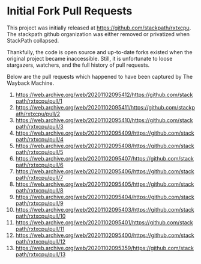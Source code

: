 # Initial Fork Pull Requests

This project was initially released at https://github.com/stackpath/rxtxcpu. The stackpath github organization was either removed or privatized when StackPath collapsed.

Thankfully, the code is open source and up-to-date forks existed when the original project became inaccessible. Still, it is unfortunate to loose stargazers, watchers, and the full history of pull requests.

Below are the pull requests which happened to have been captured by The Wayback Machine.

1. https://web.archive.org/web/20201102095412/https://github.com/stackpath/rxtxcpu/pull/1
2. https://web.archive.org/web/20201102095411/https://github.com/stackpath/rxtxcpu/pull/2
3. https://web.archive.org/web/20201102095410/https://github.com/stackpath/rxtxcpu/pull/3
4. https://web.archive.org/web/20201102095409/https://github.com/stackpath/rxtxcpu/pull/4
5. https://web.archive.org/web/20201102095408/https://github.com/stackpath/rxtxcpu/pull/5
6. https://web.archive.org/web/20201102095407/https://github.com/stackpath/rxtxcpu/pull/6
7. https://web.archive.org/web/20201102095406/https://github.com/stackpath/rxtxcpu/pull/7
8. https://web.archive.org/web/20201102095405/https://github.com/stackpath/rxtxcpu/pull/8
9. https://web.archive.org/web/20201102095404/https://github.com/stackpath/rxtxcpu/pull/9
10. https://web.archive.org/web/20201102095403/https://github.com/stackpath/rxtxcpu/pull/10
11. https://web.archive.org/web/20201102095401/https://github.com/stackpath/rxtxcpu/pull/11
12. https://web.archive.org/web/20201102095400/https://github.com/stackpath/rxtxcpu/pull/12
13. https://web.archive.org/web/20201102095359/https://github.com/stackpath/rxtxcpu/pull/13
